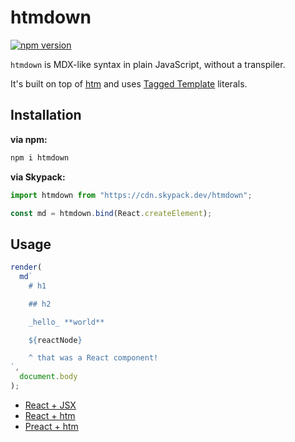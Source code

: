 # htmdown

[![npm version](https://badgen.net/npm/v/htmdown)](https://npm.im/htmdown)

`htmdown` is MDX-like syntax in plain JavaScript, without a transpiler.

It's built on top of [htm](https://github.com/developit/htm) and uses [Tagged Template](https://developer.mozilla.org/en-US/docs/Web/JavaScript/Reference/Template_literals#Tagged_templates) literals.

## Installation

**via npm:**

```js
npm i htmdown
```

**via Skypack:**

```js
import htmdown from "https://cdn.skypack.dev/htmdown";

const md = htmdown.bind(React.createElement);
```

## Usage

```js
render(
  md`
    # h1

    ## h2

    _hello_ **world**

    ${reactNode}

    ^ that was a React component!
`,
  document.body
);
```

- [React + JSX](https://codepen.io/mxmul/pen/JjbMMZe?editors=0010)
- [React + htm](https://codepen.io/mxmul/pen/PobEEeq?editors=0010)
- [Preact + htm](https://codepen.io/mxmul/pen/LYbeemq?editors=0010)
